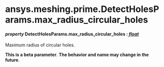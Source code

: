 <a id="ansys-meshing-prime-detectholesparams-max-radius-circular-holes"></a>

# ansys.meshing.prime.DetectHolesParams.max_radius_circular_holes

<a id="ansys.meshing.prime.DetectHolesParams.max_radius_circular_holes"></a>

#### *property* DetectHolesParams.max_radius_circular_holes *: [float](https://docs.python.org/3.11/library/functions.html#float)*

Maximum radius of circular holes.

**This is a beta parameter**. **The behavior and name may change in the future**.

<!-- !! processed by numpydoc !! -->

